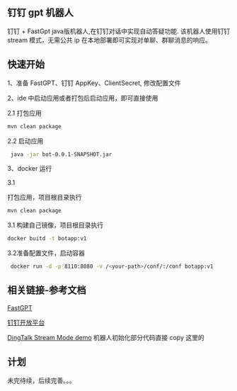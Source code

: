 ## 钉钉 gpt 机器人

钉钉 + FastGpt java版机器人,在钉钉对话中实现自动答疑功能.
该机器人使用钉钉 stream 模式，无需公共 ip 在本地部署即可实现对单聊、群聊消息的响应。

## 快速开始

1、准备 FastGPT、钉钉 AppKey、ClientSecret, 修改配置文件

2、ide 中启动应用或者打包后启动应用，即可直接使用

2.1 打包应用

```bash
mvn clean package
```
2.2 启动应用

```bash
 java -jar bot-0.0.1-SNAPSHOT.jar
```

3、docker 运行

3.1

打包应用，项目根目录执行

```bash
mvn clean package
```

3.1 构建自己镜像，项目根目录执行

```bash
docker buitd -t botapp:v1
```
3.2准备配置文件，启动容器

```bash
 docker run -d -p 8110:8080 -v /<your-path>/conf/:/conf botapp:v1
```

## 相关链接-参考文档

[FastGPT](https://github.com/labring/FastGPT)

[钉钉开放平台](https://open.dingtalk.com/document/orgapp/dingtalk-chatbot-for-one-on-one-query)

[DingTalk Stream Mode demo](https://github.com/open-dingtalk/dingtalk-stream-sdk-java-quick-start) 机器人初始化部分代码直接 copy 这里的

## 计划

未完待续，后续完善。。。
